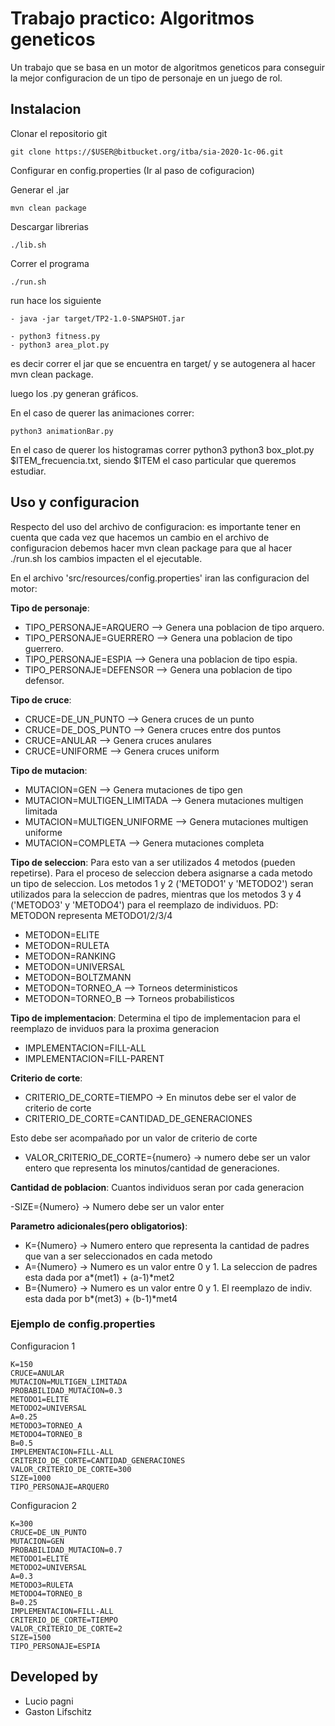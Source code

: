 # Trabajo practico: Algoritmos geneticos
Un trabajo que se basa en un motor de algoritmos geneticos para conseguir la mejor
configuracion de un tipo de personaje en un juego de rol.

## Instalacion

Clonar el repositorio git

```
git clone https://$USER@bitbucket.org/itba/sia-2020-1c-06.git
```

Configurar en config.properties (Ir al paso de cofiguracion)

Generar el .jar

```
mvn clean package
```

Descargar librerias

```
./lib.sh
```

Correr el programa

```
./run.sh
```

run hace los siguiente

```
- java -jar target/TP2-1.0-SNAPSHOT.jar

- python3 fitness.py
- python3 area_plot.py
```

es decir correr el jar que se encuentra en target/ y se autogenera al hacer mvn clean package.

luego los .py generan gráficos.

En el caso de querer las animaciones correr:

```
python3 animationBar.py
```

En el caso de querer los histogramas correr python3 python3 box_plot.py $ITEM_frecuencia.txt,
siendo $ITEM el caso particular que queremos estudiar.

## Uso y configuracion

Respecto del uso del archivo de configuracion: es importante tener en cuenta que cada vez que hacemos un 
cambio en el archivo de configuracion debemos hacer mvn clean package para que al hacer ./run.sh los
cambios impacten el el ejecutable.

En el archivo 'src/resources/config.properties' iran las configuracion del motor:

**Tipo de personaje**:

- TIPO_PERSONAJE=ARQUERO    --> Genera una poblacion de tipo arquero.
- TIPO_PERSONAJE=GUERRERO   --> Genera una poblacion de tipo guerrero.
- TIPO_PERSONAJE=ESPIA      --> Genera una poblacion de tipo espia.
- TIPO_PERSONAJE=DEFENSOR   --> Genera una poblacion de tipo defensor.

**Tipo de cruce**:

- CRUCE=DE_UN_PUNTO     --> Genera cruces de un punto
- CRUCE=DE_DOS_PUNTO    --> Genera cruces entre dos puntos
- CRUCE=ANULAR          --> Genera cruces anulares
- CRUCE=UNIFORME        --> Genera cruces uniform

**Tipo de mutacion**:

- MUTACION=GEN                  --> Genera mutaciones de tipo gen
- MUTACION=MULTIGEN_LIMITADA    --> Genera mutaciones multigen limitada
- MUTACION=MULTIGEN_UNIFORME    --> Genera mutaciones multigen uniforme
- MUTACION=COMPLETA             --> Genera mutaciones completa

**Tipo de seleccion**: Para esto van a ser utilizados 4 metodos (pueden repetirse).
Para el proceso de seleccion debera asignarse a cada metodo un tipo de seleccion.
Los metodos 1 y 2 ('METODO1' y 'METODO2') seran utilizados para la seleccion de padres, 
mientras que los metodos 3 y 4 ('METODO3' y 'METODO4') para el reemplazo de individuos.
PD: METODON representa METODO1/2/3/4

- METODON=ELITE                  
- METODON=RULETA    
- METODON=RANKING    
- METODON=UNIVERSAL           
- METODON=BOLTZMANN           
- METODON=TORNEO_A    --> Torneos deterministicos
- METODON=TORNEO_B    --> Torneos probabilisticos

**Tipo de implementacion**: Determina el tipo de implementacion para el reemplazo de 
inviduos para la proxima generacion

- IMPLEMENTACION=FILL-ALL
- IMPLEMENTACION=FILL-PARENT

**Criterio de corte**: 

- CRITERIO_DE_CORTE=TIEMPO                      -> En minutos debe ser el valor de criterio de corte
- CRITERIO_DE_CORTE=CANTIDAD_DE_GENERACIONES 

Esto debe ser acompañado por un valor de criterio de corte

- VALOR_CRITERIO_DE_CORTE={numero} -> numero debe ser un valor entero que representa los minutos/cantidad
de generaciones.

**Cantidad de poblacion**: Cuantos individuos seran por cada generacion

-SIZE={Numero}  -> Numero debe ser un valor enter

**Parametro adicionales(pero obligatorios)**: 

- K={Numero}    -> Numero entero que representa la cantidad de padres que van a ser seleccionados en cada metodo
- A={Numero}    -> Numero es un valor entre 0 y 1. La seleccion de padres esta dada por a*(met1) + (a-1)*met2
- B={Numero}    -> Numero es un valor entre 0 y 1. El reemplazo de indiv. esta dada por b*(met3) + (b-1)*met4

### Ejemplo de config.properties

Configuracion 1

```
K=150
CRUCE=ANULAR
MUTACION=MULTIGEN_LIMITADA
PROBABILIDAD_MUTACION=0.3
METODO1=ELITE
METODO2=UNIVERSAL
A=0.25
METODO3=TORNEO_A
METODO4=TORNEO_B
B=0.5
IMPLEMENTACION=FILL-ALL
CRITERIO_DE_CORTE=CANTIDAD_GENERACIONES
VALOR_CRITERIO_DE_CORTE=300
SIZE=1000
TIPO_PERSONAJE=ARQUERO
```

Configuracion 2

```
K=300
CRUCE=DE_UN_PUNTO
MUTACION=GEN
PROBABILIDAD_MUTACION=0.7
METODO1=ELITE
METODO2=UNIVERSAL
A=0.3
METODO3=RULETA
METODO4=TORNEO_B
B=0.25
IMPLEMENTACION=FILL-ALL
CRITERIO_DE_CORTE=TIEMPO
VALOR_CRITERIO_DE_CORTE=2
SIZE=1500
TIPO_PERSONAJE=ESPIA
```


## Developed by
* Lucio pagni
* Gaston Lifschitz
